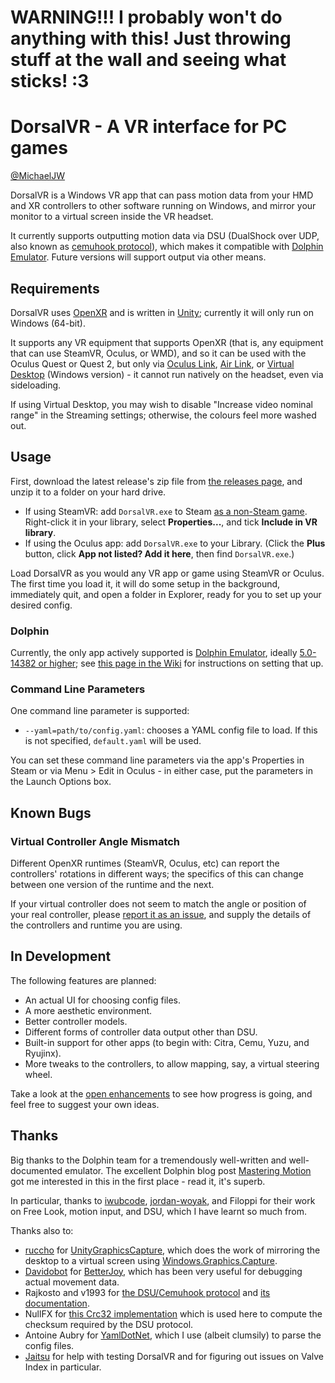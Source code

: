 # WARNING!!! I probably won't do anything with this! Just throwing stuff at the wall and seeing what sticks! :3

# DorsalVR - A VR interface for PC games

[@MichaelJW](https://twitter.com/MichaelJW)

DorsalVR is a Windows VR app that can pass motion data from your HMD and XR controllers to other software running on Windows, and mirror your monitor to a virtual screen inside the VR headset.

It currently supports outputting motion data via DSU (DualShock over UDP, also known as [cemuhook protocol](https://v1993.github.io/cemuhook-protocol/)), which makes it compatible with [Dolphin Emulator](https://dolphin-emu.org/). Future versions will support output via other means.

## Requirements

DorsalVR uses [OpenXR](https://www.khronos.org/openxr/) and is written in [Unity](https://www.unity.com/); currently it will only run on Windows (64-bit).

It supports any VR equipment that supports OpenXR (that is, any equipment that can use SteamVR, Oculus, or WMD), and so it can be used with the Oculus Quest or Quest 2, but only via [Oculus Link](https://www.oculus.com/accessories/oculus-link/), [Air Link](https://www.oculus.com/blog/introducing-oculus-air-link-a-wireless-way-to-play-pc-vr-games-on-oculus-quest-2-plus-infinite-office-updates-support-for-120-hz-on-quest-2-and-more/), or [Virtual Desktop](https://www.vrdesktop.net/) (Windows version) - it cannot run natively on the headset, even via sideloading.

If using Virtual Desktop, you may wish to disable "Increase video nominal range" in the Streaming settings; otherwise, the colours feel more washed out.

## Usage

First, download the latest release's zip file from [the releases page](https://github.com/MichaelJW/DorsalVR/releases/), and unzip it to a folder on your hard drive.

- If using SteamVR: add `DorsalVR.exe` to Steam [as a non-Steam game](https://support.steampowered.com/kb_article.php?ref=2219-YDJV-5557). Right-click it in your library, select **Properties...**, and tick **Include in VR library**.
- If using the Oculus app: add `DorsalVR.exe` to your Library. (Click the **Plus** button, click **App not listed? Add it here**, then find `DorsalVR.exe`.)

Load DorsalVR as you would any VR app or game using SteamVR or Oculus. The first time you load it, it will do some setup in the background, immediately quit, and open a folder in Explorer, ready for you to set up your desired config.

### Dolphin

Currently, the only app actively supported is [Dolphin Emulator](https://dolphin-emu.org/), ideally [5.0-14382 or higher](https://github.com/dolphin-emu/dolphin/pull/9771#event-4850161151); see [this page in the Wiki](https://github.com/MichaelJW/DorsalVR/wiki/Dolphin-Usage-Instructions) for instructions on setting that up.

### Command Line Parameters

One command line parameter is supported:

- `--yaml=path/to/config.yaml`: chooses a YAML config file to load. If this is not specified, `default.yaml` will be used.

You can set these command line parameters via the app's Properties in Steam or via Menu > Edit in Oculus - in either case, put the parameters in the Launch Options box.

## Known Bugs

### Virtual Controller Angle Mismatch

Different OpenXR runtimes (SteamVR, Oculus, etc) can report the controllers' rotations in different ways; the specifics of this can change between one version of the runtime and the next.

If your virtual controller does not seem to match the angle or position of your real controller, please [report it as an issue](https://github.com/MichaelJW/DorsalVR/issues), and supply the details of the controllers and runtime you are using.

## In Development

The following features are planned:

- An actual UI for choosing config files.
- A more aesthetic environment.
- Better controller models.
- Different forms of controller data output other than DSU.
- Built-in support for other apps (to begin with: Citra, Cemu, Yuzu, and Ryujinx).
- More tweaks to the controllers, to allow mapping, say, a virtual steering wheel.

Take a look at the [open enhancements](https://github.com/MichaelJW/DorsalVR/labels/enhancement) to see how progress is going, and feel free to suggest your own ideas.

## Thanks

Big thanks to the Dolphin team for a tremendously well-written and well-documented emulator. The excellent Dolphin blog post [Mastering Motion](https://dolphin-emu.org/blog/2019/04/26/mastering-motion/) got me interested in this in the first place - read it, it's superb.

In particular, thanks to [iwubcode](https://github.com/iwubcode), [jordan-woyak](https://github.com/jordan-woyak), and Filoppi for their work on Free Look, motion input, and DSU, which I have learnt so much from.

Thanks also to:

- [ruccho](https://github.com/ruccho) for [UnityGraphicsCapture](https://github.com/ruccho/UnityGraphicsCapture), which does the work of mirroring the desktop to a virtual screen using [Windows.Graphics.Capture](https://blogs.windows.com/windowsdeveloper/2019/09/16/new-ways-to-do-screen-capture/).
- [Davidobot](https://github.com/Davidobot) for [BetterJoy](https://github.com/Davidobot/BetterJoy), which has been very useful for debugging actual movement data.
- Rajkosto and v1993 for [the DSU/Cemuhook protocol](https://cemuhook.sshnuke.net/) and [its documentation](https://v1993.github.io/cemuhook-protocol/).
- NullFX for [this Crc32 implementation](http://sanity-free.org/12/crc32_implementation_in_csharp.html) which is used here to compute the checksum required by the DSU protocol.
- Antoine Aubry for [YamlDotNet](https://github.com/aaubry/YamlDotNet), which I use (albeit clumsily) to parse the config files.
- [Jaitsu](https://github.com/Jaitsu) for help with testing DorsalVR and for figuring out issues on Valve Index in particular.
